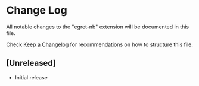 # Change Log

All notable changes to the "egret-nb" extension will be documented in this file.

Check [Keep a Changelog](http://keepachangelog.com/) for recommendations on how to structure this file.

## [Unreleased]

- Initial release